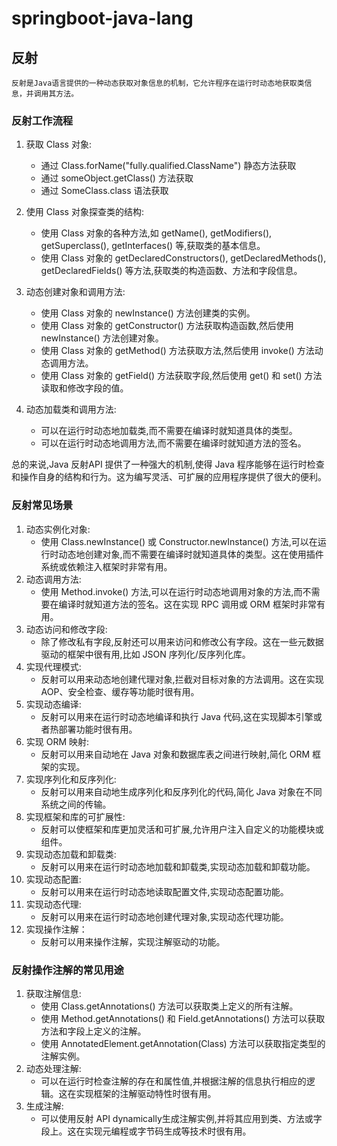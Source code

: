 # springboot-java-lang

## 反射

    反射是Java语言提供的一种动态获取对象信息的机制，它允许程序在运行时动态地获取类信息，并调用其方法。

### 反射工作流程

1. 获取 Class 对象:

    * 通过 Class.forName("fully.qualified.ClassName") 静态方法获取
    * 通过 someObject.getClass() 方法获取
    * 通过 SomeClass.class 语法获取

2. 使用 Class 对象探查类的结构:

    * 使用 Class 对象的各种方法,如 getName(), getModifiers(), getSuperclass(), getInterfaces() 等,获取类的基本信息。
    * 使用 Class 对象的 getDeclaredConstructors(), getDeclaredMethods(), getDeclaredFields() 等方法,获取类的构造函数、方法和字段信息。

3. 动态创建对象和调用方法:

    * 使用 Class 对象的 newInstance() 方法创建类的实例。
    * 使用 Class 对象的 getConstructor() 方法获取构造函数,然后使用 newInstance() 方法创建对象。
    * 使用 Class 对象的 getMethod() 方法获取方法,然后使用 invoke() 方法动态调用方法。
    * 使用 Class 对象的 getField() 方法获取字段,然后使用 get() 和 set() 方法读取和修改字段的值。

4. 动态加载类和调用方法:

    * 可以在运行时动态地加载类,而不需要在编译时就知道具体的类型。
    * 可以在运行时动态地调用方法,而不需要在编译时就知道方法的签名。

总的来说,Java 反射API 提供了一种强大的机制,使得 Java 程序能够在运行时检查和操作自身的结构和行为。这为编写灵活、可扩展的应用程序提供了很大的便利。

### 反射常见场景

1. 动态实例化对象:
    * 使用 Class.newInstance() 或 Constructor.newInstance() 方法,可以在运行时动态地创建对象,而不需要在编译时就知道具体的类型。这在使用插件系统或依赖注入框架时非常有用。
2. 动态调用方法:
    * 使用 Method.invoke() 方法,可以在运行时动态地调用对象的方法,而不需要在编译时就知道方法的签名。这在实现 RPC 调用或
      ORM 框架时非常有用。
3. 动态访问和修改字段:
    * 除了修改私有字段,反射还可以用来访问和修改公有字段。这在一些元数据驱动的框架中很有用,比如 JSON 序列化/反序列化库。
4. 实现代理模式:
    * 反射可以用来动态地创建代理对象,拦截对目标对象的方法调用。这在实现 AOP、安全检查、缓存等功能时很有用。
5. 实现动态编译:
    * 反射可以用来在运行时动态地编译和执行 Java 代码,这在实现脚本引擎或者热部署功能时很有用。
6. 实现 ORM 映射:
    * 反射可以用来自动地在 Java 对象和数据库表之间进行映射,简化 ORM 框架的实现。
7. 实现序列化和反序列化:
    * 反射可以用来自动地生成序列化和反序列化的代码,简化 Java 对象在不同系统之间的传输。
8. 实现框架和库的可扩展性:
    * 反射可以使框架和库更加灵活和可扩展,允许用户注入自定义的功能模块或组件。
9. 实现动态加载和卸载类:
    * 反射可以用来在运行时动态地加载和卸载类,实现动态加载和卸载功能。
10. 实现动态配置:
    * 反射可以用来在运行时动态地读取配置文件,实现动态配置功能。
11. 实现动态代理:
    * 反射可以用来在运行时动态地创建代理对象,实现动态代理功能。
12. 实现操作注解：
    * 反射可以用来操作注解，实现注解驱动的功能。

### 反射操作注解的常见用途

1. 获取注解信息:
    * 使用 Class.getAnnotations() 方法可以获取类上定义的所有注解。
    * 使用 Method.getAnnotations() 和 Field.getAnnotations() 方法可以获取方法和字段上定义的注解。
    * 使用 AnnotatedElement.getAnnotation(Class<T>) 方法可以获取指定类型的注解实例。
2. 动态处理注解:
    * 可以在运行时检查注解的存在和属性值,并根据注解的信息执行相应的逻辑。这在实现框架的注解驱动特性时很有用。
3. 生成注解:
    * 可以使用反射 API dynamically生成注解实例,并将其应用到类、方法或字段上。这在实现元编程或字节码生成等技术时很有用。

